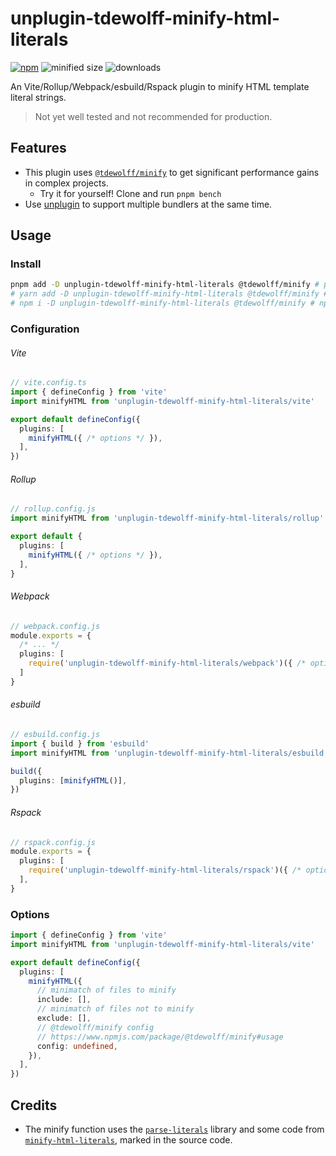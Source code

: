 # unplugin-tdewolff-minify-html-literals

[![npm](https://img.shields.io/npm/v/unplugin-tdewolff-minify-html-literals)](https://www.npmjs.com/package/unplugin-tdewolff-minify-html-literals)
![minified size](https://img.shields.io/bundlephobia/min/unplugin-tdewolff-minify-html-literals)
![downloads](https://img.shields.io/npm/dt/unplugin-tdewolff-minify-html-literals)

An Vite/Rollup/Webpack/esbuild/Rspack plugin to minify HTML template literal strings.

> Not yet well tested and not recommended for production.

## Features

- This plugin uses [`@tdewolff/minify`](https://www.npmjs.com/package/@tdewolff/minify) to get significant performance gains in complex projects.
  - Try it for yourself! Clone and run `pnpm bench`
- Use [unplugin](https://github.com/unjs/unplugin) to support multiple bundlers at the same time.

## Usage

### Install

```bash
pnpm add -D unplugin-tdewolff-minify-html-literals @tdewolff/minify # pnpm
# yarn add -D unplugin-tdewolff-minify-html-literals @tdewolff/minify # yarn
# npm i -D unplugin-tdewolff-minify-html-literals @tdewolff/minify # npm
```

### Configuration

###### Vite

```ts
// vite.config.ts
import { defineConfig } from 'vite'
import minifyHTML from 'unplugin-tdewolff-minify-html-literals/vite'

export default defineConfig({
  plugins: [
    minifyHTML({ /* options */ }),
  ],
})
```

###### Rollup

```ts
// rollup.config.js
import minifyHTML from 'unplugin-tdewolff-minify-html-literals/rollup'

export default {
  plugins: [
    minifyHTML({ /* options */ }),
  ],
}
```

###### Webpack

```ts
// webpack.config.js
module.exports = {
  /* ... */
  plugins: [
    require('unplugin-tdewolff-minify-html-literals/webpack')({ /* options */ })
  ]
}
```

###### esbuild

```ts
// esbuild.config.js
import { build } from 'esbuild'
import minifyHTML from 'unplugin-tdewolff-minify-html-literals/esbuild'

build({
  plugins: [minifyHTML()],
})
```

###### Rspack

```ts
// rspack.config.js
module.exports = {
  plugins: [
    require('unplugin-tdewolff-minify-html-literals/rspack')({ /* options */ }),
  ],
}
```

### Options

```ts
import { defineConfig } from 'vite'
import minifyHTML from 'unplugin-tdewolff-minify-html-literals/vite'

export default defineConfig({
  plugins: [
    minifyHTML({
      // minimatch of files to minify
      include: [],
      // minimatch of files not to minify
      exclude: [],
      // @tdewolff/minify config
      // https://www.npmjs.com/package/@tdewolff/minify#usage
      config: undefined,
    }),
  ],
})
```

## Credits

- The minify function uses the [`parse-literals`](https://www.npmjs.com/package/parse-literals) library and some code from [`minify-html-literals`](https://github.com/asyncLiz/minify-html-literals), marked in the source code.